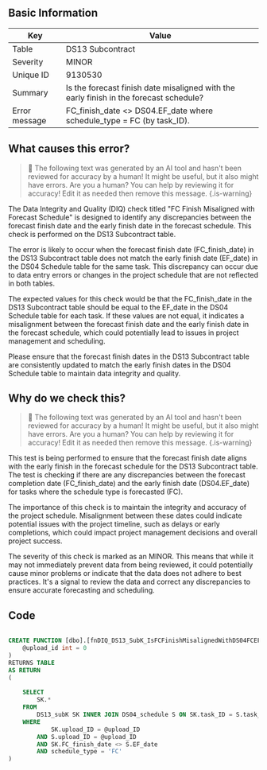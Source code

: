 ## Basic Information
| Key         | Value          |
|-------------|----------------|
| Table       | DS13 Subcontract |
| Severity    | MINOR |
| Unique ID   | 9130530   |
| Summary     | Is the forecast finish date misaligned with the early finish in the forecast schedule? |
| Error message | FC_finish_date <> DS04.EF_date where schedule_type = FC (by task_ID). |

## What causes this error?

> :robot: The following text was generated by an AI tool and hasn't been reviewed for accuracy by a human! It might be useful, but it also might have errors. Are you a human? You can help by reviewing it for accuracy! Edit it as needed then remove this message.
{.is-warning}

The Data Integrity and Quality (DIQ) check titled "FC Finish Misaligned with Forecast Schedule" is designed to identify any discrepancies between the forecast finish date and the early finish date in the forecast schedule. This check is performed on the DS13 Subcontract table.

The error is likely to occur when the forecast finish date (FC_finish_date) in the DS13 Subcontract table does not match the early finish date (EF_date) in the DS04 Schedule table for the same task. This discrepancy can occur due to data entry errors or changes in the project schedule that are not reflected in both tables.

The expected values for this check would be that the FC_finish_date in the DS13 Subcontract table should be equal to the EF_date in the DS04 Schedule table for each task. If these values are not equal, it indicates a misalignment between the forecast finish date and the early finish date in the forecast schedule, which could potentially lead to issues in project management and scheduling. 

Please ensure that the forecast finish dates in the DS13 Subcontract table are consistently updated to match the early finish dates in the DS04 Schedule table to maintain data integrity and quality.
## Why do we check this?

> :robot: The following text was generated by an AI tool and hasn't been reviewed for accuracy by a human! It might be useful, but it also might have errors. Are you a human? You can help by reviewing it for accuracy! Edit it as needed then remove this message.
{.is-warning}

This test is being performed to ensure that the forecast finish date aligns with the early finish in the forecast schedule for the DS13 Subcontract table. The test is checking if there are any discrepancies between the forecast completion date (FC_finish_date) and the early finish date (DS04.EF_date) for tasks where the schedule type is forecasted (FC).

The importance of this check is to maintain the integrity and accuracy of the project schedule. Misalignment between these dates could indicate potential issues with the project timeline, such as delays or early completions, which could impact project management decisions and overall project success. 

The severity of this check is marked as an MINOR. This means that while it may not immediately prevent data from being reviewed, it could potentially cause minor problems or indicate that the data does not adhere to best practices. It's a signal to review the data and correct any discrepancies to ensure accurate forecasting and scheduling.
## Code

```sql

CREATE FUNCTION [dbo].[fnDIQ_DS13_SubK_IsFCFinishMisalignedWithDS04FCEF] (
	@upload_id int = 0
)
RETURNS TABLE
AS RETURN
(
	
	SELECT
		SK.*
	FROM 
		DS13_subK SK INNER JOIN DS04_schedule S ON SK.task_ID = S.task_ID
	WHERE 
			SK.upload_ID = @upload_ID 
		AND S.upload_ID = @upload_ID
		AND SK.FC_finish_date <> S.EF_date
		AND schedule_type = 'FC'
)
```
